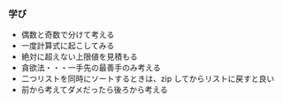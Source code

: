 ### 学び

- 偶数と奇数で分けて考える
- 一度計算式に起こしてみる
- 絶対に超えない上限値を見積もる
- 貪欲法・・・一手先の最善手のみ考える
- 二つリストを同時にソートするときは、zip してからリストに戻すと良い
- 前から考えてダメだったら後ろから考える
